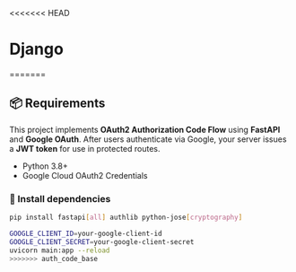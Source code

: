 <<<<<<< HEAD
# Django
=======
## 📦 Requirements
This project implements **OAuth2 Authorization Code Flow** using **FastAPI** and **Google OAuth**. After users authenticate via Google, your server issues a **JWT token** for use in protected routes.

- Python 3.8+
- Google Cloud OAuth2 Credentials

### 🔧 Install dependencies

```bash
pip install fastapi[all] authlib python-jose[cryptography]

GOOGLE_CLIENT_ID=your-google-client-id
GOOGLE_CLIENT_SECRET=your-google-client-secret
uvicorn main:app --reload
>>>>>>> auth_code_base
